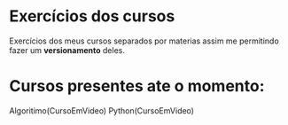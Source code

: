 # Exercícios dos cursos

Exercícios dos meus cursos separados por materias assim me permitindo fazer um **versionamento** deles.

# Cursos presentes ate o momento:

Algoritimo(CursoEmVideo)
Python(CursoEmVideo)
